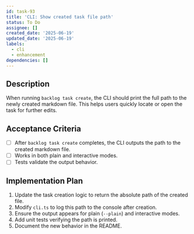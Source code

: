 ```yaml
---
id: task-93
title: 'CLI: Show created task file path'
status: To Do
assignee: []
created_date: '2025-06-19'
updated_date: '2025-06-19'
labels:
  - cli
  - enhancement
dependencies: []
---
```


## Description

When running `backlog task create`, the CLI should print the full path to the newly created markdown file. This helps users quickly locate or open the task for further edits.

## Acceptance Criteria

- [ ] After `backlog task create` completes, the CLI outputs the path to the created markdown file.
- [ ] Works in both plain and interactive modes.
- [ ] Tests validate the output behavior.

## Implementation Plan

1. Update the task creation logic to return the absolute path of the created file.
2. Modify `cli.ts` to log this path to the console after creation.
3. Ensure the output appears for plain (`--plain`) and interactive modes.
4. Add unit tests verifying the path is printed.
5. Document the new behavior in the README.
